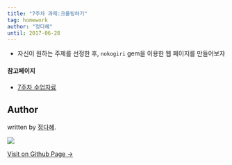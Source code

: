 ```yaml
---
title: "7주차 과제:크롤링하기"
tag: homework
author: "정다혜"
until: 2017-06-28
---
```

- 자신이 원하는 주제를 선정한 후, `nokogiri` gem을 이용한 웹 페이지를 만들어보자

#### 참고페이지
- [7주차 수업자료](http://konkuk.likelion.org/material-w7-mon)

## Author

written by [정다혜](https://dh00023.github.io).

![](https://avatars.githubusercontent.com/dh00023?v=2&s=100)

<a href="https://dh00023.github.io" target="_blank" class="btn btn-black"><i class="fa fa-github fa-lg"></i> Visit on Github Page &rarr;</a>